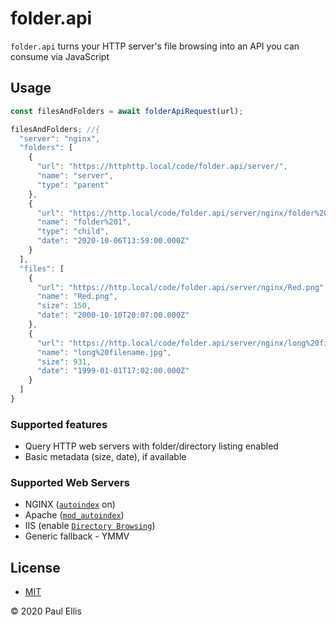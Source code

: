 # folder.api
`folder.api` turns your HTTP server's file browsing into an API you can consume via JavaScript

## Usage

```javascript
const filesAndFolders = await folderApiRequest(url);

filesAndFolders; //{
  "server": "nginx",
  "folders": [
    {
      "url": "https://httphttp.local/code/folder.api/server/",
      "name": "server",
      "type": "parent"
    },
    {
      "url": "https://http.local/code/folder.api/server/nginx/folder%201/",
      "name": "folder%201",
      "type": "child",
      "date": "2020-10-06T13:59:00.000Z"
    }
  ],
  "files": [
    {
      "url": "https://http.local/code/folder.api/server/nginx/Red.png",
      "name": "Red.png",
      "size": 150,
      "date": "2000-10-10T20:07:00.000Z"
    },
    {
      "url": "https://http.local/code/folder.api/server/nginx/long%20filename.jpg",
      "name": "long%20filename.jpg",
      "size": 931,
      "date": "1999-01-01T17:02:00.000Z"
    }
  ]
}
```

### Supported features

* Query HTTP web servers with folder/directory listing enabled
* Basic metadata (size, date), if available

### Supported Web Servers

* NGINX ([`autoindex`](https://nginx.org/en/docs/http/ngx_http_autoindex_module.html) on)
* Apache ([`mod_autoindex`](https://cwiki.apache.org/confluence/display/HTTPD/DirectoryListings))
* IIS (enable [`Directory Browsing`](https://docs.microsoft.com/en-us/iis/configuration/system.webserver/directorybrowse))
* Generic fallback - YMMV

## License

* [MIT](./LICENSE)

&copy; 2020 Paul Ellis
